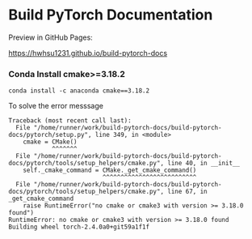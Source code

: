 # Build PyTorch Documentation

Preview in GitHub Pages: 

https://hwhsu1231.github.io/build-pytorch-docs



### Conda Install cmake>=3.18.2

```
conda install -c anaconda cmake==3.18.2
```

To solve the error messsage

```
Traceback (most recent call last):
  File "/home/runner/work/build-pytorch-docs/build-pytorch-docs/pytorch/setup.py", line 349, in <module>
    cmake = CMake()
            ^^^^^^^
  File "/home/runner/work/build-pytorch-docs/build-pytorch-docs/pytorch/tools/setup_helpers/cmake.py", line 40, in __init__
    self._cmake_command = CMake._get_cmake_command()
                          ^^^^^^^^^^^^^^^^^^^^^^^^^^
  File "/home/runner/work/build-pytorch-docs/build-pytorch-docs/pytorch/tools/setup_helpers/cmake.py", line 67, in _get_cmake_command
    raise RuntimeError("no cmake or cmake3 with version >= 3.18.0 found")
RuntimeError: no cmake or cmake3 with version >= 3.18.0 found
Building wheel torch-2.4.0a0+git59a1f1f
```
